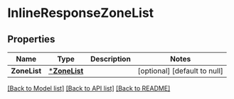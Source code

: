 # InlineResponseZoneList

## Properties
Name | Type | Description | Notes
------------ | ------------- | ------------- | -------------
**ZoneList** | [***ZoneList**](ZoneList.md) |  | [optional] [default to null]

[[Back to Model list]](../README.md#documentation-for-models) [[Back to API list]](../README.md#documentation-for-api-endpoints) [[Back to README]](../README.md)


